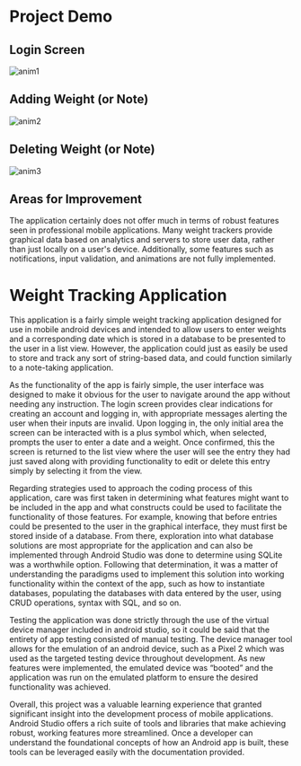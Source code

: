# Project Demo
## Login Screen
![anim1](https://github.com/Mujanov3737/MobileDev/assets/75598761/0a3aa2c8-e3c9-4a9f-bce8-1e6274dd9601)
## Adding Weight (or Note)
![anim2](https://github.com/Mujanov3737/MobileDev/assets/75598761/b084449a-fa85-4bec-94ce-12e247594cea)
## Deleting Weight (or Note)
![anim3](https://github.com/Mujanov3737/MobileDev/assets/75598761/b1a9ecf7-d431-41fa-917d-10b6281d13ba)

## Areas for Improvement
The application certainly does not offer much in terms of robust features seen in professional mobile applications. Many weight trackers provide graphical data based on analytics and servers to store user data, rather than just locally on a user's device. Additionally, some features such as notifications, input validation, and animations are not fully implemented.

# Weight Tracking Application
This application is a fairly simple weight tracking application designed for use in mobile android devices and intended to allow users to enter weights and a corresponding date which is stored in a database to be presented to the user in a list view. However, the application could just as easily be used to store and track any sort of string-based data, and could function similarly to a note-taking application.

As the functionality of the app is fairly simple, the user interface was designed to make it obvious for the user to navigate around the app without needing any instruction. The login screen provides clear indications for creating an account and logging in, with appropriate messages alerting the user when their inputs are invalid. Upon logging in, the only initial area the screen can be interacted with is a plus symbol which, when selected, prompts the user to enter a date and a weight. Once confirmed, this the screen is returned to the list view where the user will see the entry they had just saved along with providing functionality to edit or delete this entry simply by selecting it from the view.

Regarding strategies used to approach the coding process of this application, care was first taken in determining what features might want to be included in the app and what constructs could be used to facilitate the functionality of those features. For example, knowing that before entries could be presented to the user in the graphical interface, they must first be stored inside of a database. From there, exploration into what database solutions are most appropriate for the application and can also be implemented through Android Studio was done to determine using SQLite was a worthwhile option. Following that determination, it was a matter of understanding the paradigms used to implement this solution into working functionality within the context of the app, such as how to instantiate databases, populating the databases with data entered by the user, using CRUD operations, syntax with SQL, and so on.

Testing the application was done strictly through the use of the virtual device manager included in android studio, so it could be said that the entirety of app testing consisted of manual testing. The device manager tool allows for the emulation of an android device, such as a Pixel 2 which was used as the targeted testing device throughout development. As new features were implemented, the emulated device was “booted” and the application was run on the emulated platform to ensure the desired functionality was achieved.

Overall, this project was a valuable learning experience that granted significant insight into the development process of mobile applications. Android Studio offers a rich suite of tools and libraries that make achieving robust, working features more streamlined. Once a developer can understand the foundational concepts of how an Android app is built, these tools can be leveraged easily with the documentation provided.

